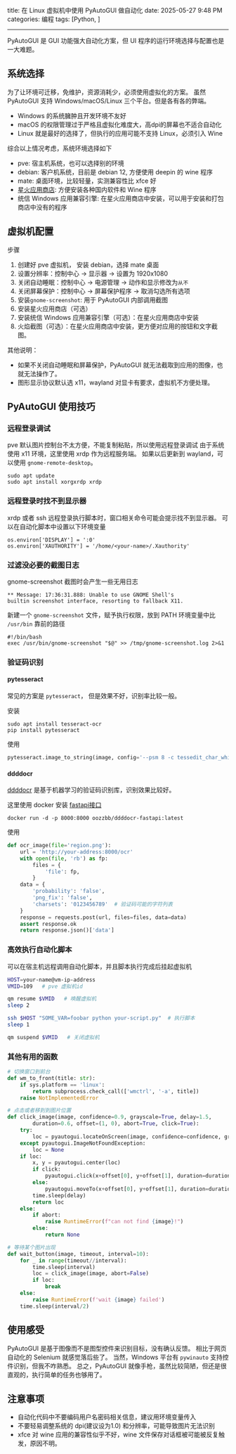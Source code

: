 title: 在 Linux 虚拟机中使用 PyAutoGUI 做自动化
date: 2025-05-27 9:48 PM
categories: 编程
tags: [Python, ]

---

PyAutoGUI 是 GUI 功能强大自动化方案，但 UI 程序的运行环境选择与配置也是一大难题。
<!--more-->

## 系统选择

为了让环境可迁移，免维护，资源消耗少，必须使用虚拟化的方案。
虽然 PyAutoGUI 支持 Windows/macOS/Linux 三个平台。但是各有各的弊端。
- Windows 的系统臃肿且开发环境不友好
- macOS 的权限管理过于严格且虚拟化难度大，高dpi的屏幕也不适合自动化
- Linux 就是最好的选择了，但执行的应用可能不支持 Linux，必须引入 Wine 

综合以上情况考虑，系统环境选择如下
- pve: 宿主机系统，也可以选择别的环境
- debian: 客户机系统，目前是 debian 12, 方便使用 deepin 的 wine 程序
- mate: 桌面环境，比较轻量，实测兼容性比 xfce 好
- [星火应用商店](https://gitee.com/spark-store-project/spark-store): 方便安装各种国内软件和 Wine 程序
- 统信 Windows 应用兼容引擎: 在星火应用商店中安装，可以用于安装和打包商店中没有的程序

## 虚拟机配置
步骤
1. 创建好 pve 虚拟机， 安装 debian，选择 mate 桌面
2. 设置分辨率：控制中心 -> 显示器 -> 设置为 1920x1080
3. 关闭自动睡眠：控制中心 -> 电源管理 -> 动作和显示修改为`从不`
4. 关闭屏幕保护：控制中心 -> 屏幕保护程序 -> 取消勾选所有选项
5. 安装`gnome-screenshot`:  用于 PyAutoGUI 内部调用截图
6. 安装星火应用商店（可选）
7. 安装统信 Windows 应用兼容引擎（可选）：在星火应用商店中安装
8. 火焰截图（可选）：在星火应用商店中安装，更方便对应用的按钮和文字截图。

其他说明：
- 如果不关闭自动睡眠和屏幕保护，PyAutoGUI 就无法截取到应用的图像，也就无法操作了。
- 图形显示协议默认选 x11，wayland 对显卡有要求，虚拟机不方便处理。

## PyAutoGUI 使用技巧
### 远程登录调试
pve 默认图片控制台不太方便，不能复制粘贴，所以使用远程登录调试
由于系统使用 x11 环境，这里使用 xrdp 作为远程服务端。
如果以后更新到 wayland，可以使用 `gnome-remote-desktop`。
```
sudo apt update
sudo apt install xorgxrdp xrdp
```

### 远程登录时找不到显示器
xrdp 或者 ssh 远程登录执行脚本时，窗口相关命令可能会提示找不到显示器。
可以在自动化脚本中设置以下环境变量
```
os.environ['DISPLAY'] = ':0'
os.environ['XAUTHORITY'] = '/home/<your-name>/.Xauthority'
```

### 过滤没必要的截图日志
gnome-screenshot 截图时会产生一些无用日志
```
** Message: 17:36:31.888: Unable to use GNOME Shell's 
builtin screenshot interface, resorting to fallback X11.
```

新建一个 `gnome-screenshot` 文件，赋予执行权限，放到 PATH 环境变量中比 `/usr/bin` 靠前的路径
```
#!/bin/bash
exec /usr/bin/gnome-screenshot "$@" >> /tmp/gnome-screenshot.log 2>&1
```

### 验证码识别

#### pytesseract
常见的方案是 `pytesseract`， 但是效果不好，识别率比较一般。

安装
```
sudo apt install tesseract-ocr
pip install pytesseract
```

使用
```python
pytesseract.image_to_string(image, config='--psm 8 -c tessedit_char_whitelist=0123456789')
```

#### ddddocr

[ddddocr](https://github.com/sml2h3/ddddocr) 是基于机器学习的验证码识别库，识别效果比较好。

这里使用 docker 安装 [fastapi接口](https://github.com/sml2h3/ddddocr-fastapi)
```
docker run -d -p 8000:8000 oozzbb/ddddocr-fastapi:latest
```

使用
```python
def ocr_image(file='region.png'):
    url = 'http://your-address:8000/ocr'
    with open(file, 'rb') as fp:
        files = {
            'file': fp,
        }
    data = {
        'probability': 'false',
        'png_fix': 'false',
        'charsets': '0123456789'  # 验证码可能的字符列表
    }
    response = requests.post(url, files=files, data=data)
    assert response.ok
    return response.json()['data']
```

### 高效执行自动化脚本

可以在宿主机远程调用自动化脚本，并且脚本执行完成后挂起虚拟机
```bash
HOST=your-name@vm-ip-address
VMID=109   # pve 虚拟机id

qm resume $VMID   # 唤醒虚拟机
sleep 2

ssh $HOST "SOME_VAR=foobar python your-script.py"  # 执行脚本
sleep 1

qm suspend $VMID   # 关闭虚拟机
```

### 其他有用的函数
```python
# 切换窗口到前台
def wm_to_front(title: str):
    if sys.platform == 'linux':
        return subprocess.check_call(['wmctrl', '-a', title])
    raise NotImplementedError

# 点击或者移到到图片位置
def click_image(image, confidence=0.9, grayscale=True, delay=1.5, 
        duration=0.6, offset=(1, 0), abort=True, click=True):
    try:
        loc = pyautogui.locateOnScreen(image, confidence=confidence, grayscale=grayscale)
    except pyautogui.ImageNotFoundException:
        loc = None
    if loc:
        x, y = pyautogui.center(loc)
        if click:
            pyautogui.click(x+offset[0], y+offset[1], duration=duration)
        else:
            pyautogui.moveTo(x+offset[0], y+offset[1], duration=duration)
        time.sleep(delay)
        return loc
    else:
        if abort:
            raise RuntimeError(f"can not find {image}!")
        else:
            return None

# 等待某个图片出现
def wait_button(image, timeout, interval=10):
    for _ in range(timeout//interval):
        time.sleep(interval)
        loc = click_image(image, abort=False)
        if loc:
            break
    else:
        raise RuntimeError(f'wait {image} failed')
    time.sleep(interval/2)
```

## 使用感受
PyAutoGUI 是基于图像而不是图型控件来识别目标，没有确认反馈。
相比于网页自动化的 Selenium 就感觉落后些了。
当然，Windows 平台有 `pywinauto` 支持控件识别，但我不咋熟悉。
总之，PyAutoGUI 就像手枪，虽然比较简陋，但还是很直观的，执行简单的任务也够用了。


## 注意事项

- 自动化代码中不要编码用户名密码相关信息，建议用环境变量传入
- 不要轻易调整系统的 dpi(建议设为1.0) 和分辨率，可能导致图片无法识别
- xfce 对 wine 应用的兼容性似乎不好，wine 文件保存对话框被可能被反复触发，原因不明。